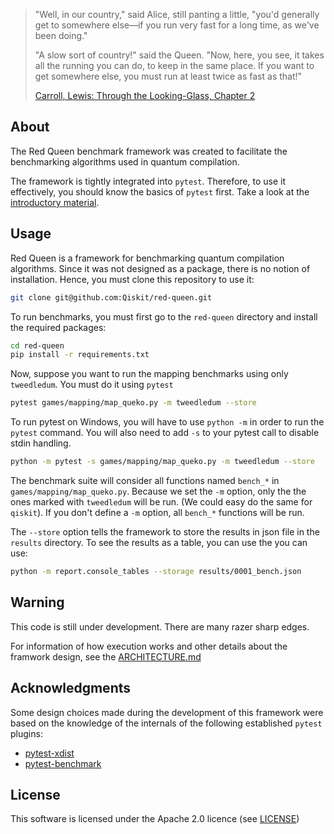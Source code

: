 > "Well, in our country," said Alice, still panting a little, "you'd generally 
> get to somewhere else—if you run very fast for a long time, as we've been 
> doing."
>
> "A slow sort of country!" said the Queen. "Now, here, you see, it takes all 
> the running you can do, to keep in the same place. If you want to get 
> somewhere else, you must run at least twice as fast as that!"
>
> [Carroll, Lewis: Through the Looking-Glass, Chapter 2](
    https://www.gutenberg.org/files/12/12-h/12-h.htm)

## About
The Red Queen benchmark framework was created to facilitate the benchmarking
algorithms used in quantum compilation.

The framework is tightly integrated into `pytest`.  Therefore, to use it 
effectively, you should know the basics of `pytest` first. Take a look at the 
[introductory material](https://docs.pytest.org/en/latest/getting-started.html).

## Usage
Red Queen is a framework for benchmarking quantum compilation algorithms. Since
it was not designed as a package, there is no notion of installation. Hence, you
must clone this repository to use it:
```bash
git clone git@github.com:Qiskit/red-queen.git
```

To run benchmarks, you must first go to the `red-queen` directory and install 
the required packages:
```bash
cd red-queen
pip install -r requirements.txt
```

Now, suppose you want to run the mapping benchmarks using only `tweedledum`.
You must do it using `pytest`
```bash
pytest games/mapping/map_queko.py -m tweedledum --store
```

To run pytest on Windows, you will have to use `python -m` in order to run the 
`pytest` command. You will also need to add `-s` to your pytest call to disable 
stdin handling.
```bash
python -m pytest -s games/mapping/map_queko.py -m tweedledum --store
```

The benchmark suite will consider all functions named `bench_*` in 
`games/mapping/map_queko.py`. Because we set the `-m` option, only the the ones
marked with `tweedledum` will be run. (We could easy do the same for `qiskit`).
If you don't define a `-m` option, all `bench_*` functions will be run.

The `--store` option tells the framework to store the results in json file in
the `results` directory. To see the results as a table, you can use the you can
use:
```bash
python -m report.console_tables --storage results/0001_bench.json
```

## Warning
This code is still under development. There are many razer sharp edges.

For information of how execution works and other details about the framwork
design, see the [ARCHITECTURE.md](ARCHITECTURE.md)

## Acknowledgments

Some design choices made during the development of this framework were based
on the knowledge of the internals of the following established `pytest` plugins:

* [pytest-xdist](https://github.com/pytest-dev/pytest-xdist)
* [pytest-benchmark](https://github.com/ionelmc/pytest-benchmark)

## License

This software is licensed under the Apache 2.0 licence (see 
[LICENSE](https://github.com/Qiskit/red-queen/blob/main/LICENSE))
